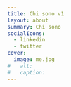 ```yaml
---
title: Chi sono v1
layout: about
summary: Chi sono
socialIcons:
  - linkedin
  - twitter
cover:
  image: me.jpg
#   alt:
#   caption:
---
```

